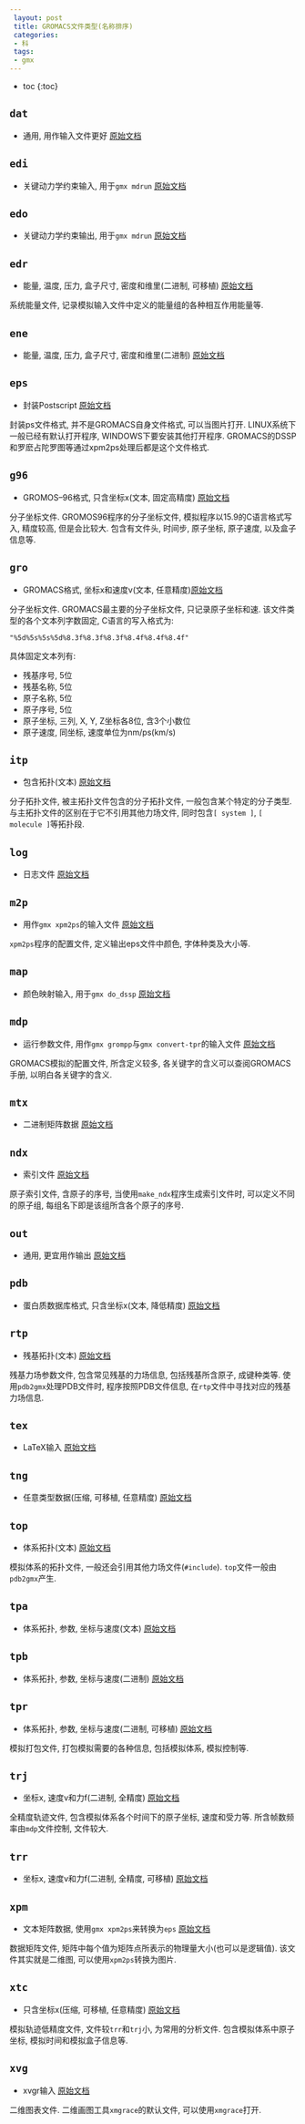 ```yaml
---
 layout: post
 title: GROMACS文件类型(名称排序)
 categories:
 - 科
 tags:
 - gmx
---
```


* toc
{:toc}

## <code>dat</code>

<ul class="incremental">
<li>通用, 用作输入文件更好 <a href="http://manual.gromacs.org/online/dat.html">原始文档</a></li>
</ul>

## <code>edi</code>

<ul class="incremental">
<li>关键动力学约束输入, 用于<code>gmx mdrun</code> <a href="http://manual.gromacs.org/online/edi.html">原始文档</a></li>
</ul>

## <code>edo</code>

<ul class="incremental">
<li>关键动力学约束输出, 用于<code>gmx mdrun</code> <a href="http://manual.gromacs.org/online/edo.html">原始文档</a></li>
</ul>

## <code>edr</code>

<ul class="incremental">
<li>能量, 温度, 压力, 盒子尺寸, 密度和维里(二进制, 可移植) <a href="http://manual.gromacs.org/online/edr.html">原始文档</a></li>
</ul>

<p>系统能量文件, 记录模拟输入文件中定义的能量组的各种相互作用能量等.</p>

## <code>ene</code>

<ul class="incremental">
<li>能量, 温度, 压力, 盒子尺寸, 密度和维里(二进制) <a href="http://manual.gromacs.org/online/ene.html">原始文档</a></li>
</ul>

## <code>eps</code>

<ul class="incremental">
<li>封装Postscript <a href="http://manual.gromacs.org/online/eps.html">原始文档</a></li>
</ul>

<p>封装ps文件格式, 并不是GROMACS自身文件格式, 可以当图片打开. LINUX系统下一般已经有默认打开程序, WINDOWS下要安装其他打开程序. GROMACS的DSSP和罗麽占陀罗图等通过xpm2ps处理后都是这个文件格式.</p>

## <code>g96</code>

<ul class="incremental">
<li>GROMOS&#8211;96格式, 只含坐标x(文本, 固定高精度) <a href="http://manual.gromacs.org/online/g96.html">原始文档</a></li>
</ul>

<p>分子坐标文件. GROMOS96程序的分子坐标文件, 模拟程序以15.9的C语言格式写入, 精度较高, 但是会比较大. 包含有文件头, 时间步, 原子坐标, 原子速度, 以及盒子信息等.</p>

## <code>gro</code>

<ul class="incremental">
<li>GROMACS格式, 坐标x和速度v(文本, 任意精度)<a href="http://manual.gromacs.org/online/gro.html">原始文档</a></li>
</ul>

<p>分子坐标文件. GROMACS最主要的分子坐标文件, 只记录原子坐标和速. 该文件类型的各个文本列字数固定, C语言的写入格式为:</p>

<p><code>&quot;%5d%5s%5s%5d%8.3f%8.3f%8.3f%8.4f%8.4f%8.4f&quot;</code></p>

<p>具体固定文本列有:</p>

<ul class="incremental">
<li>残基序号, 5位</li>
<li>残基名称, 5位</li>
<li>原子名称, 5位</li>
<li>原子序号, 5位</li>
<li>原子坐标, 三列, X, Y, Z坐标各8位, 含3个小数位</li>
<li>原子速度, 同坐标, 速度单位为nm/ps(km/s)</li>
</ul>

## <code>itp</code>

<ul class="incremental">
<li>包含拓扑(文本) <a href="http://manual.gromacs.org/online/itp.html">原始文档</a></li>
</ul>

<p>分子拓扑文件, 被主拓扑文件包含的分子拓扑文件, 一般包含某个特定的分子类型. 与主拓扑文件的区别在于它不引用其他力场文件, 同时包含<code>[ system ]</code>, <code>[ molecule ]</code>等拓扑段.</p>

## <code>log</code>

<ul class="incremental">
<li>日志文件 <a href="http://manual.gromacs.org/online/log.html">原始文档</a></li>
</ul>

## <code>m2p</code>

<ul class="incremental">
<li>用作<code>gmx xpm2ps</code>的输入文件 <a href="http://manual.gromacs.org/online/m2p.html">原始文档</a></li>
</ul>

<p><code>xpm2ps</code>程序的配置文件, 定义输出eps文件中颜色, 字体种类及大小等.</p>

## <code>map</code>

<ul class="incremental">
<li>颜色映射输入, 用于<code>gmx do_dssp</code> <a href="http://manual.gromacs.org/online/map.html">原始文档</a></li>
</ul>

## <code>mdp</code>

<ul class="incremental">
<li>运行参数文件, 用作<code>gmx grompp</code>与<code>gmx convert-tpr</code>的输入文件 <a href="http://manual.gromacs.org/online/mdp.html">原始文档</a></li>
</ul>

<p>GROMACS模拟的配置文件, 所含定义较多, 各关键字的含义可以查阅GROMACS手册, 以明白各关键字的含义.</p>

## <code>mtx</code>

<ul class="incremental">
<li>二进制矩阵数据 <a href="http://manual.gromacs.org/online/mtx.html">原始文档</a></li>
</ul>

## <code>ndx</code>

<ul class="incremental">
<li>索引文件 <a href="http://manual.gromacs.org/online/ndx.html">原始文档</a></li>
</ul>

<p>原子索引文件, 含原子的序号, 当使用<code>make_ndx</code>程序生成索引文件时, 可以定义不同的原子组, 每组名下即是该组所含各个原子的序号.</p>

## <code>out</code>

<ul class="incremental">
<li>通用, 更宜用作输出 <a href="http://manual.gromacs.org/online/out.html">原始文档</a></li>
</ul>

## <code>pdb</code>

<ul class="incremental">
<li>蛋白质数据库格式, 只含坐标x(文本, 降低精度) <a href="http://manual.gromacs.org/online/pdb.html">原始文档</a></li>
</ul>

## <code>rtp</code>

<ul class="incremental">
<li>残基拓扑(文本) <a href="http://manual.gromacs.org/online/rtp.html">原始文档</a></li>
</ul>

<p>残基力场参数文件, 包含常见残基的力场信息, 包括残基所含原子, 成键种类等. 使用<code>pdb2gmx</code>处理PDB文件时, 程序按照PDB文件信息, 在<code>rtp</code>文件中寻找对应的残基力场信息.</p>

## <code>tex</code>

<ul class="incremental">
<li>LaTeX输入 <a href="http://manual.gromacs.org/online/tex.html">原始文档</a></li>
</ul>

## <code>tng</code>

<ul class="incremental">
<li>任意类型数据(压缩, 可移植, 任意精度) <a href="http://manual.gromacs.org/online/tng.html">原始文档</a></li>
</ul>

## <code>top</code>

<ul class="incremental">
<li>体系拓扑(文本) <a href="http://manual.gromacs.org/online/top.html">原始文档</a></li>
</ul>

<p>模拟体系的拓扑文件, 一般还会引用其他力场文件(<code>#include</code>). <code>top</code>文件一般由<code>pdb2gmx</code>产生.</p>

## <code>tpa</code>

<ul class="incremental">
<li>体系拓扑, 参数, 坐标与速度(文本) <a href="http://manual.gromacs.org/online/tpa.html">原始文档</a></li>
</ul>

## <code>tpb</code>

<ul class="incremental">
<li>体系拓扑, 参数, 坐标与速度(二进制) <a href="http://manual.gromacs.org/online/tpb.html">原始文档</a></li>
</ul>

## <code>tpr</code>

<ul class="incremental">
<li>体系拓扑, 参数, 坐标与速度(二进制, 可移植) <a href="http://manual.gromacs.org/online/tpr.html">原始文档</a></li>
</ul>

<p>模拟打包文件, 打包模拟需要的各种信息, 包括模拟体系, 模拟控制等.</p>

## <code>trj</code>

<ul class="incremental">
<li>坐标x, 速度v和力f(二进制, 全精度) <a href="http://manual.gromacs.org/online/trj.html">原始文档</a></li>
</ul>

<p>全精度轨迹文件, 包含模拟体系各个时间下的原子坐标, 速度和受力等. 所含帧数频率由<code>mdp</code>文件控制, 文件较大.</p>

## <code>trr</code>

<ul class="incremental">
<li>坐标x, 速度v和力f(二进制, 全精度, 可移植) <a href="http://manual.gromacs.org/online/trr.html">原始文档</a></li>
</ul>

## <code>xpm</code>

<ul class="incremental">
<li>文本矩阵数据, 使用<code>gmx xpm2ps</code>来转换为<code>eps</code> <a href="http://manual.gromacs.org/online/xpm.html">原始文档</a></li>
</ul>

<p>数据矩阵文件, 矩阵中每个值为矩阵点所表示的物理量大小(也可以是逻辑值). 该文件其实就是二维图, 可以使用<code>xpm2ps</code>转换为图片.</p>

## <code>xtc</code>

<ul class="incremental">
<li>只含坐标x(压缩, 可移植, 任意精度) <a href="http://manual.gromacs.org/online/xtc.html">原始文档</a></li>
</ul>

<p>模拟轨迹低精度文件, 文件较<code>trr</code>和<code>trj</code>小, 为常用的分析文件. 包含模拟体系中原子坐标, 模拟时间和模拟盒子信息等.</p>

## <code>xvg</code>

<ul class="incremental">
<li>xvgr输入 <a href="http://manual.gromacs.org/online/xvg.html">原始文档</a></li>
</ul>

<p>二维图表文件. 二维画图工具<code>xmgrace</code>的默认文件, 可以使用<code>xmgrace</code>打开.</p>
